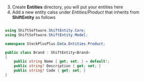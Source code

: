 3. Create **Entities** directory, you will put your entities here
4. Add a new entity calss under *Entities/Product* that inherits from **ShiftEntity<Brand>** as follows

```C#

using ShiftSoftware.ShiftEntity.Core;
using ShiftSoftware.ShiftEntity.Model;

namespace StockPlusPlus.Data.Entities.Product;

public class Brand : ShiftEntity<Brand>
{
    public string Name { get; set; } = default!;
    public string? Description { get; set; }
    public string? Code { get; set; }
}

```
